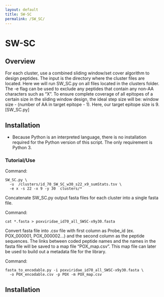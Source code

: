 ```yaml
---
layout: default
title: SW-SC
permalink: /SW_SC/
---
```

# SW-SC

## Overview
For each cluster, use a combined sliding window/set cover algorithm to design peptides. The input is the directory where the cluster files are located. Here we will run SW_SC.py on all files located in the clusters folder. The -e flag can be used to exclude any peptides that contain any non-AA characters such as “X”. To ensure complete coverage of all epitopes of a certain size in the sliding window design, the ideal step size will be: window size - (number of AA in target epitope - 1). Here, our target epitope size is 9. [SW_SC.py]

## Installation

- Because Python is an interpreted language, there is no installation required for the Python version of this script. The only requirement is Python 3. 

### Tutorial/Use
Command:
```
SW_SC.py \
  -u  /clusters/id_70_SW_SC_w30_s22_x9_sumStats.tsv \
  -e x -s 22 -x 9 -y 30  clusters/*
```
Concatenate SW_SC.py output fasta files for each cluster into a single fasta file.

Command:
```
cat *.fasta > poxviridae_id70_all_SWSC-x9y30.fasta
```

Convert fasta file into .csv file with first column as Probe_id (ex. POX_000001, POX_000002…) and the second column as the peptide sequences. The links between coded peptide names and the names in the fasta file will be saved to a map file “POX_map.csv”. This map file can later be used to build out a metadata file for the library.

Command:
```
fasta_to_encodable.py -i poxviridae_id70_all_SWSC-x9y30.fasta \
  -o POX_encodable.csv -p POX -m POX_map.csv
```

## Installation
